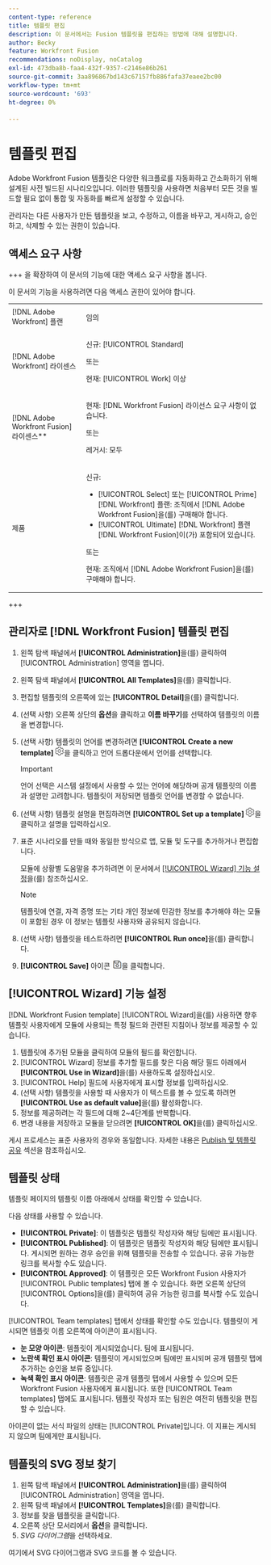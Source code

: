 ```yaml
---
content-type: reference
title: 템플릿 편집
description: 이 문서에서는 Fusion 템플릿을 편집하는 방법에 대해 설명합니다.
author: Becky
feature: Workfront Fusion
recommendations: noDisplay, noCatalog
exl-id: 473dba8b-faa4-432f-9357-c2146e86b261
source-git-commit: 3aa896867bd143c67157fb886fafa37eaee2bc00
workflow-type: tm+mt
source-wordcount: '693'
ht-degree: 0%

---
```


# 템플릿 편집

Adobe Workfront Fusion 템플릿은 다양한 워크플로를 자동화하고 간소화하기 위해 설계된 사전 빌드된 시나리오입니다. 이러한 템플릿을 사용하면 처음부터 모든 것을 빌드할 필요 없이 통합 및 자동화를 빠르게 설정할 수 있습니다.

관리자는 다른 사용자가 만든 템플릿을 보고, 수정하고, 이름을 바꾸고, 게시하고, 승인하고, 삭제할 수 있는 권한이 있습니다.

## 액세스 요구 사항

+++ 을 확장하여 이 문서의 기능에 대한 액세스 요구 사항을 봅니다.

이 문서의 기능을 사용하려면 다음 액세스 권한이 있어야 합니다.

<table style="table-layout:auto">
  <col>
  <col>
  <tbody>
    <tr>
      <td role="rowheader">[!DNL Adobe Workfront] 플랜</td>
      <td><p>임의</p></td>
    </tr>
    <tr data-mc-conditions="">
      <td role="rowheader">[!DNL Adobe Workfront] 라이센스</td>
      <td><p>신규: [!UICONTROL Standard]</p><p>또는</p><p>현재: [!UICONTROL Work] 이상</p></td>
    </tr>
    <tr>
      <td role="rowheader">[!DNL Adobe Workfront Fusion] 라이센스**</td>
      <td>
        <p>현재: [!DNL Workfront Fusion] 라이선스 요구 사항이 없습니다.</p>
        <p>또는</p>
        <p>레거시: 모두</p>
      </td>
    </tr>
    <tr>
      <td role="rowheader">제품</td>
      <td>
        <p>신규:</p>
        <ul>
          <li>[!UICONTROL Select] 또는 [!UICONTROL Prime] [!DNL Workfront] 플랜: 조직에서 [!DNL Adobe Workfront Fusion]을(를) 구매해야 합니다.</li>
          <li>[!UICONTROL Ultimate] [!DNL Workfront] 플랜 [!DNL Workfront Fusion]이(가) 포함되어 있습니다.</li>
        </ul>
        <p>또는</p>
        <p>현재: 조직에서 [!DNL Adobe Workfront Fusion]을(를) 구매해야 합니다.</p>
      </td>
    </tr>
  </tbody>
</table>

<!--
For more detail about the information in this table, see [Access requirements in Workfront documentation](/help/quicksilver/administration-and-setup/add-users/access-levels-and-object-permissions/access-level-requirements-in-documentation.md). 

For information on [!DNL Adobe Workfront Fusion] licenses, see [[!DNL Adobe Workfront Fusion] licenses](../../workfront-fusion/get-started/license-automation-vs-integration.md). -->

+++

## 관리자로 [!DNL Workfront Fusion] 템플릿 편집

1. 왼쪽 탐색 패널에서 **[!UICONTROL Administration]**&#x200B;을(를) 클릭하여 [!UICONTROL Administration] 영역을 엽니다.
1. 왼쪽 탐색 패널에서 **[!UICONTROL All Templates]**&#x200B;을(를) 클릭합니다.
1. 편집할 템플릿의 오른쪽에 있는 **[!UICONTROL Detail]**&#x200B;을(를) 클릭합니다.
1. (선택 사항) 오른쪽 상단의 **옵션**&#x200B;을 클릭하고 **이름 바꾸기**&#x200B;를 선택하여 템플릿의 이름을 변경합니다.
1. (선택 사항) 템플릿의 언어를 변경하려면 **[!UICONTROL Create a new template]** ![시나리오 설정 아이콘](assets/fusion-scenario-settings-icon.png)을 클릭하고 언어 드롭다운에서 언어를 선택합니다.

   >[!IMPORTANT]
   >
   >언어 선택은 시스템 설정에서 사용할 수 있는 언어에 해당하며 공개 템플릿의 이름과 설명만 고려합니다. 템플릿이 저장되면 템플릿 언어를 변경할 수 없습니다.

1. (선택 사항) 템플릿 설명을 편집하려면 **[!UICONTROL Set up a template]** ![시나리오 설정 아이콘](assets/fusion-scenario-settings-icon.png)을 클릭하고 설명을 입력하십시오.
1. 표준 시나리오를 만들 때와 동일한 방식으로 앱, 모듈 및 도구를 추가하거나 편집합니다.

   모듈에 상황별 도움말을 추가하려면 이 문서에서 [[!UICONTROL Wizard] 기능 설정](#set-up-wizard-functionality)을(를) 참조하십시오.

   <!--For more information on building a scenario, see [Create a scenario in [!DNL Adobe Workfront Fusion]](../../../workfront-fusion/scenarios/create-a-scenario.md).-->

   >[!NOTE]
   >
   >템플릿에 연결, 자격 증명 또는 기타 개인 정보에 민감한 정보를 추가해야 하는 모듈이 포함된 경우 이 정보는 템플릿 사용자와 공유되지 않습니다.

1. (선택 사항) 템플릿을 테스트하려면 **[!UICONTROL Run once]**&#x200B;을(를) 클릭합니다.
1. **[!UICONTROL Save]** 아이콘 ![저장 아이콘](assets/save-icon.png)을 클릭합니다.


## [!UICONTROL Wizard] 기능 설정

[!DNL Workfront Fusion template] [!UICONTROL Wizard]을(를) 사용하면 향후 템플릿 사용자에게 모듈에 사용되는 특정 필드와 관련된 지침이나 정보를 제공할 수 있습니다.

1. 템플릿에 추가된 모듈을 클릭하여 모듈의 필드를 확인합니다.
1. [!UICONTROL Wizard] 정보를 추가할 필드를 찾은 다음 해당 필드 아래에서 **[!UICONTROL Use in Wizard]**&#x200B;을(를) 사용하도록 설정하십시오.
1. [!UICONTROL Help] 필드에 사용자에게 표시할 정보를 입력하십시오.
1. (선택 사항) 템플릿을 사용할 때 사용자가 이 텍스트를 볼 수 있도록 하려면 **[!UICONTROL Use as default value]**&#x200B;을(를) 활성화합니다.
1. 정보를 제공하려는 각 필드에 대해 2~4단계를 반복합니다.
1. 변경 내용을 저장하고 모듈을 닫으려면 **[!UICONTROL OK]**&#x200B;을(를) 클릭하십시오.

게시 프로세스는 표준 사용자의 경우와 동일합니다. 자세한 내용은 [Publish 및 템플릿 공유](/help/workfront-fusion/create-and-manage-templates/publish-and-share-fusion-templates.md) 섹션을 참조하십시오.

## 템플릿 상태

템플릿 페이지의 템플릿 이름 아래에서 상태를 확인할 수 있습니다.

다음 상태를 사용할 수 있습니다.

* **[!UICONTROL Private]**: 이 템플릿은 템플릿 작성자와 해당 팀에만 표시됩니다.
* **[!UICONTROL Published]**: 이 템플릿은 템플릿 작성자와 해당 팀에만 표시됩니다. 게시되면 원하는 경우 승인을 위해 템플릿을 전송할 수 있습니다. 공유 가능한 링크를 복사할 수도 있습니다.
* **[!UICONTROL Approved]**: 이 템플릿은 모든 Workfront Fusion 사용자가 [!UICONTROL Public templates] 탭에 볼 수 있습니다. 화면 오른쪽 상단의 [!UICONTROL Options]을(를) 클릭하여 공유 가능한 링크를 복사할 수도 있습니다.

[!UICONTROL Team templates] 탭에서 상태를 확인할 수도 있습니다. 템플릿이 게시되면 템플릿 이름 오른쪽에 아이콘이 표시됩니다.

* **눈 모양 아이콘**: 템플릿이 게시되었습니다. 팀에 표시됩니다.
* **노란색 확인 표시 아이콘**: 템플릿이 게시되었으며 팀에만 표시되며 공개 템플릿 탭에 추가하는 승인을 보류 중입니다.
* **녹색 확인 표시 아이콘**: 템플릿은 공개 템플릿 탭에서 사용할 수 있으며 모든 Workfront Fusion 사용자에게 표시됩니다. 또한 [!UICONTROL Team templates] 탭에도 표시됩니다. 템플릿 작성자 또는 팀원은 여전히 템플릿을 편집할 수 있습니다.

아이콘이 없는 서식 파일의 상태는 [!UICONTROL Private]입니다. 이 지표는 게시되지 않으며 팀에게만 표시됩니다.

## 템플릿의 SVG 정보 찾기

1. 왼쪽 탐색 패널에서 **[!UICONTROL Administration]**&#x200B;을(를) 클릭하여 [!UICONTROL Administration] 영역을 엽니다.
1. 왼쪽 탐색 패널에서 **[!UICONTROL Templates]**&#x200B;을(를) 클릭합니다.
1. 정보를 찾을 템플릿을 클릭합니다.
1. 오른쪽 상단 모서리에서 **옵션**&#x200B;을 클릭합니다.
1. *SVG 다이어그램*&#x200B;을 선택하세요.

여기에서 SVG 다이어그램과 SVG 코드를 볼 수 있습니다.
